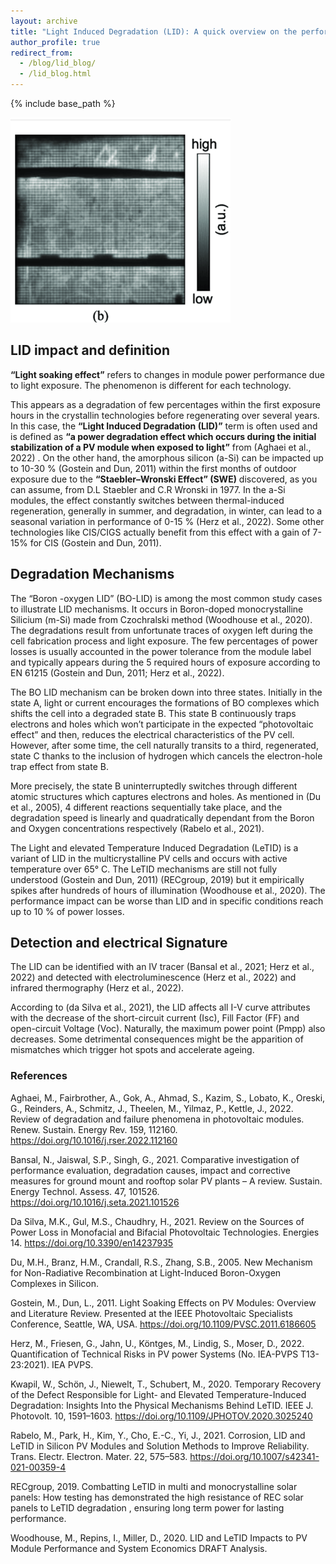 ```yaml
---
layout: archive
title: "Light Induced Degradation (LID): A quick overview on the performance impact"
author_profile: true
redirect_from: 
  - /blog/lid_blog/
  - /lid_blog.html
---
```


{% include base_path %}

![PV cell with LID degradation](images/lid_images/lid_main_pictures.png)

## LID impact and definition

**“Light soaking effect”** refers to changes in module power performance due to light exposure. 
The phenomenon is different for each technology.  

This appears as a degradation of few percentages within the first exposure hours in the crystallin technologies before regenerating over several years. In this case, the **“Light Induced Degradation (LID)”** term is often used and is defined as **“a power degradation effect which occurs during the initial stabilization of a PV module when exposed to light”** from (Aghaei et al., 2022) . 
On the other hand, the amorphous silicon (a-Si) can be impacted up to 10-30 % (Gostein and Dun, 2011) within the first months of outdoor exposure due to the **“Staebler–Wronski Effect” (SWE)** discovered, as you can assume, from D.L Staebler and C.R  Wronski in 1977.  In the a-Si modules, the effect constantly switches between thermal-induced regeneration, generally in summer, and degradation, in winter, can lead to a seasonal variation in performance of 0-15 % (Herz et al., 2022). 
Some other technologies like CIS/CIGS actually benefit from this effect with a gain of 7-15% for CIS (Gostein and Dun, 2011).


## Degradation Mechanisms

The “Boron -oxygen LID” (BO-LID) is among the most common study cases to illustrate
LID mechanisms. It occurs in Boron-doped monocrystalline Silicium (m-Si) made from
Czochralski method (Woodhouse et al., 2020). The degradations result from unfortunate traces of oxygen left during the cell fabrication process and light exposure. The few percentages of power losses is usually accounted in the power tolerance from the module label and typically appears during the 5 required hours of exposure according to EN 61215 (Gostein and Dun, 2011; Herz et al., 2022).

The BO LID mechanism can be broken down into three states. Initially in the state A,
light or current encourages the formations of BO complexes which shifts the cell into
a degraded state B. This state B continuously traps electrons and holes which won’t 
participate in the expected “photovoltaic effect” and then, reduces the electrical
characteristics of the PV cell. However, after some time, the cell naturally transits
to a third, regenerated, state C thanks to the inclusion of hydrogen which cancels 
the electron-hole trap effect from state B.

More precisely, the state B uninterruptedly switches through different atomic structures
which captures electrons and holes. As mentioned in (Du et al., 2005), 4 different 
reactions sequentially take place, and the degradation speed is linearly and 
quadratically dependant from the Boron and Oxygen concentrations respectively 
(Rabelo et al., 2021). 

The Light and elevated Temperature Induced Degradation (LeTID) is a variant of LID in
the multicrystalline PV cells and occurs with active temperature over 65° C. The LeTID 
mechanisms are still not fully understood (Gostein and Dun, 2011) (RECgroup, 2019) but
it empirically spikes after hundreds of hours of illumination (Woodhouse et al., 2020).
The performance impact can be worse than LID and in specific conditions reach up to 10 % 
of power losses.


## Detection and electrical Signature

The LID can be identified with an IV tracer (Bansal et al., 2021; Herz et al., 2022) and 
detected with electroluminescence (Herz et al., 2022) and infrared thermography 
(Herz et al., 2022).

According to (da Silva et al., 2021), the LID affects all I-V curve attributes with
the decrease of the short-circuit current (Isc), Fill Factor (FF) and open-circuit
Voltage (Voc). Naturally, the maximum power point (Pmpp) also decreases. Some
detrimental consequences might be the apparition of mismatches which trigger hot 
spots and accelerate ageing.

### References

Aghaei, M., Fairbrother, A., Gok, A., Ahmad, S., Kazim, S., Lobato, K., Oreski, G., Reinders, A., Schmitz, J., Theelen, M., Yilmaz, P., Kettle, J., 2022. Review of degradation and failure phenomena in photovoltaic modules. Renew. Sustain. Energy Rev. 159, 112160. https://doi.org/10.1016/j.rser.2022.112160

Bansal, N., Jaiswal, S.P., Singh, G., 2021. Comparative investigation of performance evaluation, degradation causes, impact and corrective measures for ground mount and rooftop solar PV plants – A review. Sustain. Energy Technol. Assess. 47, 101526. https://doi.org/10.1016/j.seta.2021.101526

Da Silva, M.K., Gul, M.S., Chaudhry, H., 2021. Review on the Sources of Power Loss in Monofacial and Bifacial Photovoltaic Technologies. Energies 14. https://doi.org/10.3390/en14237935

Du, M.H., Branz, H.M., Crandall, R.S., Zhang, S.B., 2005. New Mechanism for Non-Radiative Recombination at Light-Induced Boron-Oxygen Complexes in Silicon.

Gostein, M., Dun, L., 2011. Light Soaking Effects on PV Modules: Overview and Literature Review. Presented at the IEEE Photovoltaic Specialists Conference, Seattle, WA, USA. https://doi.org/10.1109/PVSC.2011.6186605

Herz, M., Friesen, G., Jahn, U., Köntges, M., Lindig, S., Moser, D., 2022. Quantification of Technical Risks in PV power Systems (No. IEA-PVPS T13-23:2021). IEA PVPS.

Kwapil, W., Schön, J., Niewelt, T., Schubert, M., 2020. Temporary Recovery of the Defect Responsible for Light- and Elevated Temperature-Induced Degradation: Insights Into the Physical Mechanisms Behind LeTID. IEEE J. Photovolt. 10, 1591–1603. https://doi.org/10.1109/JPHOTOV.2020.3025240

Rabelo, M., Park, H., Kim, Y., Cho, E.-C., Yi, J., 2021. Corrosion, LID and LeTID in Silicon PV Modules and Solution Methods to Improve Reliability. Trans. Electr. Electron. Mater. 22, 575–583. https://doi.org/10.1007/s42341-021-00359-4

RECgroup, 2019. Combatting LeTID in multi and monocrystalline solar panels: How testing has demonstrated the high resistance of REC solar panels to LeTID degradation , ensuring long term power for lasting performance.

Woodhouse, M., Repins, I., Miller, D., 2020. LID and LeTID Impacts to PV Module Performance and System Economics DRAFT Analysis.

